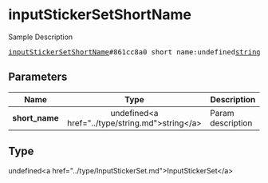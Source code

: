# inputStickerSetShortName

Sample Description

<pre>
<a href="../constructor/inputStickerSetShortName.md">inputStickerSetShortName</a>#861cc8a0 short_name:undefined<a href="../type/string.md">string</a> = undefined<a href="../type/InputStickerSet.md">InputStickerSet</a>;
</pre>

## Parameters

| Name | Type | Description |
|------|:----:|-------------|
| **short_name** | undefined&lt;a href=&#34;../type/string.md&#34;&gt;string&lt;/a&gt; | Param description |

## Type

undefined&lt;a href=&#34;../type/InputStickerSet.md&#34;&gt;InputStickerSet&lt;/a&gt;
